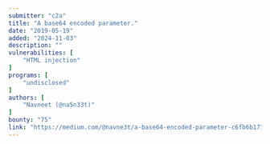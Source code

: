 ```yaml
---
submitter: "c2a"
title: "A base64 encoded parameter."
date: "2019-05-19"
added: "2024-11-03"
description: ""
vulnerabilities: [
    "HTML injection"
]
programs: [
    "undisclosed"
]
authors: [
    "Navneet (@na5n33t)"
]
bounty: "75"
link: "https://medium.com/@navne3t/a-base64-encoded-parameter-c6fb6b177d68"
---
```




